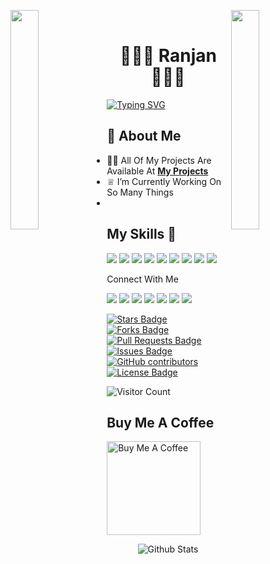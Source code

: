 <img align="left" src="https://user-images.githubusercontent.com/65187002/144930161-2f783401-8d27-4fdf-a2f7-cc0ba32f1f1f.gif" width="30%" style="display:inline;"><img align="right" src="https://user-images.githubusercontent.com/65187002/144930161-2f783401-8d27-4fdf-a2f7-cc0ba32f1f1f.gif" width="30%" style="display:inline;">
<br>

<h1 align="center"><img src="https://raw.githubusercontent.com/MartinHeinz/MartinHeinz/master/wave.gif" width="1px">👨🏻‍💻 Ranjan 👨🏻‍💻</h1>

[![Typing SVG](https://readme-typing-svg.herokuapp.com?font=Goblin+One&color=00FF00&width=600&lines=Certified+Ethical+Hacker;I'm+A+Programmer;Certified+Cyber+Warrior)](https://git.io/typing-svg)

 
 
 ## 🤵‍ About Me
- 👨‍💻 All Of My Projects Are Available At **[My Projects](https://github.com/kabir0104k?tab=repositories)**
- ♕ I’m Currently Working On So Many Things
- 



## My Skills 🚀
![](https://img.shields.io/badge/Linux-FCC624?style=for-the-badge&logo=linux&logoColor=black)
![](https://img.shields.io/badge/Git-F05032?style=for-the-badge&logo=git&logoColor=white)
![](https://img.shields.io/badge/Visual_Studio_Code-0078D4?style=for-the-badge&logo=visual%20studio%20code&logoColor=white)
![](https://img.shields.io/badge/HTML5-E34F26?style=for-the-badge&logo=html5&logoColor=white)
![](https://img.shields.io/badge/CSS3-1572B6?style=for-the-badge&logo=css3&logoColor=white)
![](https://img.shields.io/badge/JavaScript-F7DF1E?style=for-the-badge&logo=javascript&logoColor=black)
![](https://img.shields.io/badge/Bootstrap-563D7C?style=for-the-badge&logo=bootstrap&logoColor=white)
![](https://img.shields.io/badge/C%2B%2B-00599C?style=for-the-badge&logo=c%2B%2B&logoColor=white)
![](https://img.shields.io/badge/Python-14354C?style=for-the-badge&logo=python&logoColor=white)






 
 Connect With Me
<p align="left">
<a href = "https://www.instagram.com/ranjankumar0704/"><img src="https://img.icons8.com/fluent/48/000000/instagram-new.png"/></a>
 <a href = "https://twitter.com/ranjankumar6289"><img src="https://img.icons8.com/fluent/48/000000/twitter.png"/></a>
 <a href = "https://discord.com/channels/@KABIR#4503"><img src="https://img.icons8.com/fluency/48/000000/discord-logo.png"/></a>
 <a href = "https://www.linkedin.com/in/ranjan-kumar-0b0230214/"><img src="https://img.icons8.com/color/48/000000/linkedin.png"/></a>
 <a href = "https://mail.google.com/mail/u/0/#inbox"><img src="https://img.icons8.com/color/48/000000/gmail-new.png"/></a>
 <a href = "https://www.facebook.com/profile.php?id=100064315583959"><img src="https://img.icons8.com/fluency/48/000000/facebook-new.png"/></a>
 <a href = "https://voice.google.com/u/0/calls"><img src="https://img.icons8.com/fluency/48/000000/voicemail.png"/>
 </a>
 
 
 
</p>


<a href="https://github.com/kabir0104k/awesome-github-profile-readme/stargazers"><img src="https://img.shields.io/github/stars/kabir0104k/awesome-github-profile-readme" alt="Stars Badge"/></a>
<a href="https://github.com/kabir0104k/awesome-github-profile-readme/network/members"><img src="https://img.shields.io/github/forks/kabir0104k/awesome-github-profile-readme" alt="Forks Badge"/></a>
<a href="https://github.com/kabir0104k/awesome-github-profile-readme/pulls"><img src="https://img.shields.io/github/issues-pr/kabir0104k/awesome-github-profile-readme" alt="Pull Requests Badge"/></a>
<a href="https://github.com/kabir0104k/awesome-github-profile-readme/issues"><img src="https://img.shields.io/github/issues/kabir0104k/awesome-github-profile-readme" alt="Issues Badge"/></a>
<a href="https://github.com/kabir0104k/awesome-github-profile-readme/graphs/contributors"><img alt="GitHub contributors" src="https://img.shields.io/github/contributors/kabir0104k/awesome-github-profile-readme?color=2b9348"></a>
<a href="https://github.com/kabir0104k/awesome-github-profile-readme/blob/master/LICENSE"><img src="https://img.shields.io/github/license/kabir0104k/awesome-github-profile-readme?color=2b9348" alt="License Badge"/></a>

![Visitor Count](https://profile-counter.glitch.me/brunnerlivio/count.svg)

## Buy Me A Coffee 
<a href="https://www.buymeacoffee.com/kabir0704" target="_blank"><img src="https://cdn.buymeacoffee.com/buttons/v2/default-red.png" alt="Buy Me A Coffee" width="150" ></a>


<p align="center">
        <img src="https://raw.githubusercontent.com/bornmay/bornmay/Update/svg/Bottom.svg" alt="Github Stats" />
</p>
